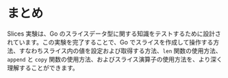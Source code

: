 # まとめ

Slices 実験は、Go のスライスデータ型に関する知識をテストするために設計されています。この実験を完了することで、Go でスライスを作成して操作する方法、すなわちスライス内の値を設定および取得する方法、`len` 関数の使用方法、`append` と `copy` 関数の使用方法、およびスライス演算子の使用方法を、より深く理解することができます。
